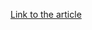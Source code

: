 [Link to the article](https://decoded.avast.io/janvojtesek/raspberry-robins-roshtyak-a-little-lesson-in-trickery/)
